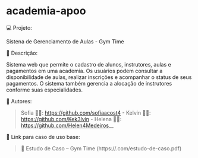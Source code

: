 # academia-apoo

💻 Projeto:

Sistena de Gerenciamento de Aulas -  Gym Time

📝 Descrição:

Sistema web que permite o cadastro de alunos, instrutores, aulas e pagamentos em uma academia. Os usuários podem consultar a disponibilidade de aulas, realizar inscrições e acompanhar o status de seus pagamentos. O sistema também gerencia a alocação de instrutores conforme suas especialidades.

👥 Autores: 
> Sofia 👩‍💻: https://github.com/sofiaacost4 -
> Kelvin 👨‍💻: https://github.com/Kek3lvin -
> Helena 👩‍💻: https://github.com/Helen4Medeiros__

🔗 Link para caso de uso base:
> 📄 Estudo de Caso – Gym Time (https://.com/estudo-de-caso.pdf)
 
